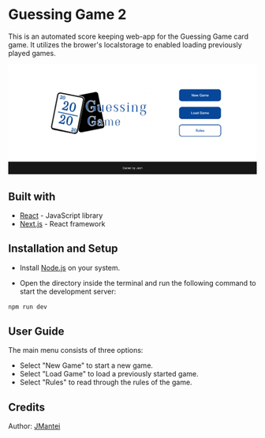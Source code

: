 # Guessing Game 2

This is an automated score keeping web-app for the Guessing Game card game. It utilizes the brower's localstorage to enabled loading previously played games.

![](./screenshot.png)

## Built with

- [React](https://react.dev/) - JavaScript library
- [Next.js](https://nextjs.org) - React framework

## Installation and Setup

- Install [Node.js](https://nodejs.org) on your system.

- Open the directory inside the terminal and run the following command to start the development server:

```bash
npm run dev
```

## User Guide

The main menu consists of three options:

- Select "New Game" to start a new game.
- Select "Load Game" to load a previously started game.
- Select "Rules" to read through the rules of the game.

## Credits

Author: [JMantei](https://github.com/JMantei)
